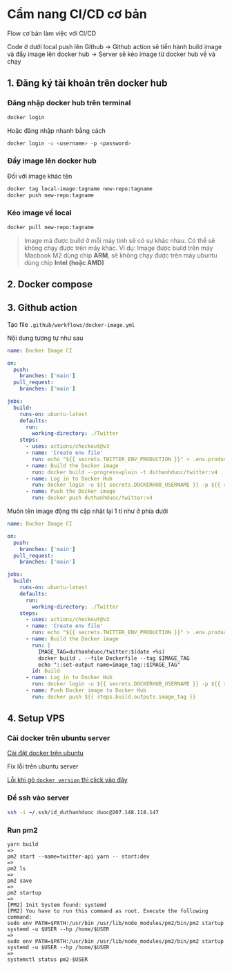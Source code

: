 # Cẩm nang CI/CD cơ bản

Flow cơ bản làm việc với CI/CD

Code ở dưới local push lên Github -> Github action sẽ tiến hành build image và đẩy image lên docker hub -> Server sẽ kéo image từ docker hub về và chạy

## 1. Đăng ký tài khoản trên docker hub

### Đăng nhập docker hub trên terminal

```bash
docker login
```

Hoặc đăng nhập nhanh bằng cách

```bash
docker login -u <username> -p <password>
```

### Đẩy image lên docker hub

Đối với image khác tên

```bash
docker tag local-image:tagname new-repo:tagname
docker push new-repo:tagname
```

### Kéo image về local

```bash
docker pull new-repo:tagname
```

> Image mà được build ở mỗi máy tính sẽ có sự khác nhau. Có thể sẽ không chạy được trên máy khác.
> Ví dụ: Image được build trên máy Macbook M2 dùng chip **ARM**, sẽ không chạy được trên máy ubuntu dùng chip **Intel (hoặc AMD)**

## 2. Docker compose

## 3. Github action

Tạo file `.github/workflows/docker-image.yml`

Nội dung tương tự như sau

```yaml
name: Docker Image CI

on:
  push:
    branches: ['main']
  pull_request:
    branches: ['main']

jobs:
  build:
    runs-on: ubuntu-latest
    defaults:
      run:
        working-directory: ./Twitter
    steps:
      - uses: actions/checkout@v3
      - name: 'Create env file'
        run: echo "${{ secrets.TWITTER_ENV_PRODUCTION }}" > .env.production
      - name: Build the Docker image
        run: docker build --progress=plain -t duthanhduoc/twitter:v4 .
      - name: Log in to Docker Hub
        run: docker login -u ${{ secrets.DOCKERHUB_USERNAME }} -p ${{ secrets.DOCKERHUB_PASSWORD }}
      - name: Push the Docker image
        run: docker push duthanhduoc/twitter:v4
```

Muôn tên image động thì cập nhật lại 1 tí như ở phía dưới

```yaml
name: Docker Image CI

on:
  push:
    branches: ['main']
  pull_request:
    branches: ['main']

jobs:
  build:
    runs-on: ubuntu-latest
    defaults:
      run:
        working-directory: ./Twitter
    steps:
      - uses: actions/checkout@v3
      - name: 'Create env file'
        run: echo "${{ secrets.TWITTER_ENV_PRODUCTION }}" > .env.production
      - name: Build the Docker image
        run: |
          IMAGE_TAG=duthanhduoc/twitter:$(date +%s)
          docker build . --file Dockerfile --tag $IMAGE_TAG
          echo "::set-output name=image_tag::$IMAGE_TAG"
        id: build
      - name: Log in to Docker Hub
        run: docker login -u ${{ secrets.DOCKERHUB_USERNAME }} -p ${{ secrets.DOCKERHUB_PASSWORD }}
      - name: Push Docker image to Docker Hub
        run: docker push ${{ steps.build.outputs.image_tag }}
```

## 4. Setup VPS

### Cài docker trên ubuntu server

[Cài đặt docker trên ubuntu](https://docs.docker.com/engine/install/ubuntu/)

Fix lỗi trên ubuntu server

[Lỗi khi gõ `docker version` thì click vào đây](https://docs.docker.com/engine/install/linux-postinstall/)

### Để ssh vào server

```bash
ssh -i ~/.ssh/id_duthanhduoc duoc@207.148.118.147
```


### Run pm2

```
yarn build
=>
pm2 start --name=twitter-api yarn -- start:dev
=>
pm2 ls
=>
pm2 save
=>
pm2 startup
=>
[PM2] Init System found: systemd
[PM2] You have to run this command as root. Execute the following command:
sudo env PATH=$PATH:/usr/bin /usr/lib/node_modules/pm2/bin/pm2 startup systemd -u $USER --hp /home/$USER
=>
sudo env PATH=$PATH:/usr/bin /usr/lib/node_modules/pm2/bin/pm2 startup systemd -u $USER --hp /home/$USER
=>
systemctl status pm2-$USER
```